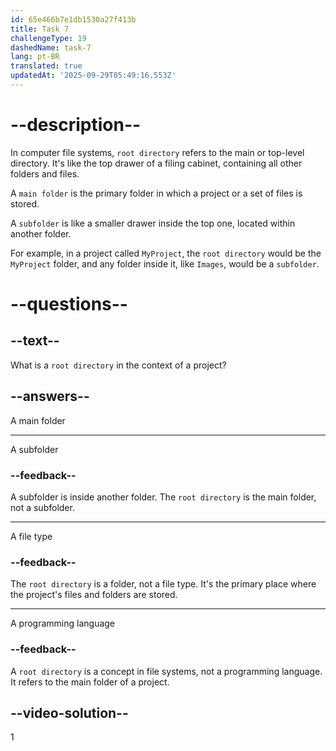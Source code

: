 ```yaml
---
id: 65e466b7e1db1530a27f413b
title: Task 7
challengeType: 19
dashedName: task-7
lang: pt-BR
translated: true
updatedAt: '2025-09-29T05:49:16.553Z'
---
```


# --description--

In computer file systems, `root directory` refers to the main or top-level directory. It's like the top drawer of a filing cabinet, containing all other folders and files.

A `main folder` is the primary folder in which a project or a set of files is stored.

A `subfolder` is like a smaller drawer inside the top one, located within another folder.

For example, in a project called `MyProject`, the `root directory` would be the `MyProject` folder, and any folder inside it, like `Images`, would be a `subfolder`.

# --questions--

## --text--

What is a `root directory` in the context of a project?

## --answers--

A main folder

---

A subfolder

### --feedback--

A subfolder is inside another folder. The `root directory` is the main folder, not a subfolder.

---

A file type

### --feedback--

The `root directory` is a folder, not a file type. It's the primary place where the project's files and folders are stored.

---

A programming language

### --feedback--

A `root directory` is a concept in file systems, not a programming language. It refers to the main folder of a project.

## --video-solution--

1
